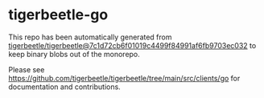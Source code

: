 # tigerbeetle-go
This repo has been automatically generated from
[tigerbeetle/tigerbeetle@7c1d72cb6f01019c4499f84991af6fb9703ec032](https://github.com/tigerbeetle/tigerbeetle/commit/7c1d72cb6f01019c4499f84991af6fb9703ec032)
to keep binary blobs out of the monorepo.

Please see
<https://github.com/tigerbeetle/tigerbeetle/tree/main/src/clients/go>
for documentation and contributions.